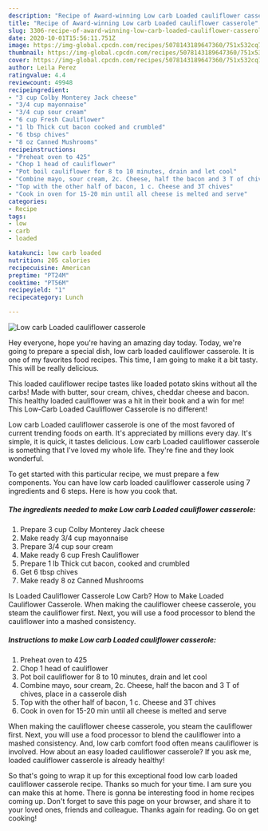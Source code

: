 ```yaml
---
description: "Recipe of Award-winning Low carb Loaded cauliflower casserole"
title: "Recipe of Award-winning Low carb Loaded cauliflower casserole"
slug: 3306-recipe-of-award-winning-low-carb-loaded-cauliflower-casserole
date: 2020-10-01T15:56:11.751Z
image: https://img-global.cpcdn.com/recipes/5078143189647360/751x532cq70/low-carb-loaded-cauliflower-casserole-recipe-main-photo.jpg
thumbnail: https://img-global.cpcdn.com/recipes/5078143189647360/751x532cq70/low-carb-loaded-cauliflower-casserole-recipe-main-photo.jpg
cover: https://img-global.cpcdn.com/recipes/5078143189647360/751x532cq70/low-carb-loaded-cauliflower-casserole-recipe-main-photo.jpg
author: Leila Perez
ratingvalue: 4.4
reviewcount: 49948
recipeingredient:
- "3 cup Colby Monterey Jack cheese"
- "3/4 cup mayonnaise"
- "3/4 cup sour cream"
- "6 cup Fresh Cauliflower"
- "1 lb Thick cut bacon cooked and crumbled"
- "6 tbsp chives"
- "8 oz Canned Mushrooms"
recipeinstructions:
- "Preheat oven to 425"
- "Chop 1 head of cauliflower"
- "Pot boil cauliflower for 8 to 10 minutes, drain and let cool"
- "Combine mayo, sour cream, 2c. Cheese, half the bacon and 3 T of chives, place in a casserole dish"
- "Top with the other half of bacon, 1 c. Cheese and 3T chives"
- "Cook in oven for 15-20 min until all cheese is melted and serve"
categories:
- Recipe
tags:
- low
- carb
- loaded

katakunci: low carb loaded 
nutrition: 205 calories
recipecuisine: American
preptime: "PT24M"
cooktime: "PT56M"
recipeyield: "1"
recipecategory: Lunch

---
```



![Low carb Loaded cauliflower casserole](https://img-global.cpcdn.com/recipes/5078143189647360/751x532cq70/low-carb-loaded-cauliflower-casserole-recipe-main-photo.jpg)

Hey everyone, hope you're having an amazing day today. Today, we're going to prepare a special dish, low carb loaded cauliflower casserole. It is one of my favorites food recipes. This time, I am going to make it a bit tasty. This will be really delicious.

This loaded cauliflower recipe tastes like loaded potato skins without all the carbs! Made with butter, sour cream, chives, cheddar cheese and bacon. This healthy loaded cauliflower was a hit in their book and a win for me! This Low-Carb Loaded Cauliflower Casserole is no different!

Low carb Loaded cauliflower casserole is one of the most favored of current trending foods on earth. It's appreciated by millions every day. It's simple, it is quick, it tastes delicious. Low carb Loaded cauliflower casserole is something that I've loved my whole life. They're fine and they look wonderful.


To get started with this particular recipe, we must prepare a few components. You can have low carb loaded cauliflower casserole using 7 ingredients and 6 steps. Here is how you cook that.

<!--inarticleads1-->

##### The ingredients needed to make Low carb Loaded cauliflower casserole:

1. Prepare 3 cup Colby Monterey Jack cheese
1. Make ready 3/4 cup mayonnaise
1. Prepare 3/4 cup sour cream
1. Make ready 6 cup Fresh Cauliflower
1. Prepare 1 lb Thick cut bacon, cooked and crumbled
1. Get 6 tbsp chives
1. Make ready 8 oz Canned Mushrooms


Is Loaded Cauliflower Casserole Low Carb? How to Make Loaded Cauliflower Casserole. When making the cauliflower cheese casserole, you steam the cauliflower first. Next, you will use a food processor to blend the cauliflower into a mashed consistency. 

<!--inarticleads2-->

##### Instructions to make Low carb Loaded cauliflower casserole:

1. Preheat oven to 425
1. Chop 1 head of cauliflower
1. Pot boil cauliflower for 8 to 10 minutes, drain and let cool
1. Combine mayo, sour cream, 2c. Cheese, half the bacon and 3 T of chives, place in a casserole dish
1. Top with the other half of bacon, 1 c. Cheese and 3T chives
1. Cook in oven for 15-20 min until all cheese is melted and serve


When making the cauliflower cheese casserole, you steam the cauliflower first. Next, you will use a food processor to blend the cauliflower into a mashed consistency. And, low carb comfort food often means cauliflower is involved. How about an easy loaded cauliflower casserole? If you ask me, loaded cauliflower casserole is already healthy! 

So that's going to wrap it up for this exceptional food low carb loaded cauliflower casserole recipe. Thanks so much for your time. I am sure you can make this at home. There is gonna be interesting food in home recipes coming up. Don't forget to save this page on your browser, and share it to your loved ones, friends and colleague. Thanks again for reading. Go on get cooking!
